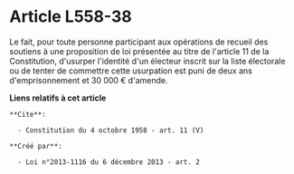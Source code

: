 # Article L558-38

Le fait, pour toute personne participant aux opérations de recueil des soutiens à une proposition de loi présentée au titre
de l'article 11 de la Constitution, d'usurper l'identité d'un électeur inscrit sur la liste électorale ou de tenter de
commettre cette usurpation est puni de deux ans d'emprisonnement et 30 000 € d'amende.

**Liens relatifs à cet article**

	**Cite**:

	  - Constitution du 4 octobre 1958 - art. 11 (V)

	**Créé par**:

	  - Loi n°2013-1116 du 6 décembre 2013 - art. 2
